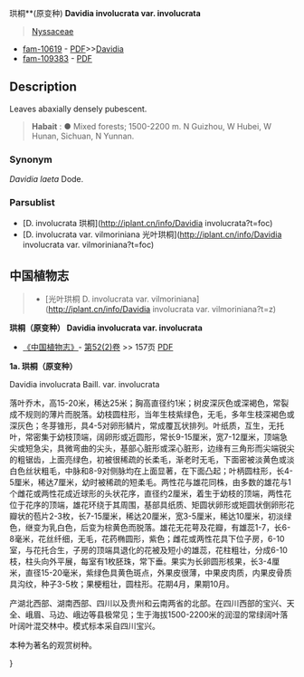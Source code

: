 珙桐**(原变种) **Davidia involucrata var. involucrata**

> [Nyssaceae](http://iplant.cn/info/Nyssaceae?t=foc)
* [fam-10619](http://www.iplant.cn/foc/fam/10619) - [PDF](http://www.iplant.cn/foc/pdf/Nyssaceae.pdf)>>[Davidia](http://iplant.cn/info/Davidia?t=foc)
* [fam-109383](http://www.iplant.cn/foc/fam/109383) - [PDF](http://www.iplant.cn/foc/pdf/Davidia.pdf)

## Description

Leaves abaxially densely pubescent.


> **Habait** : 
>● Mixed forests; 1500-2200 m. N Guizhou, W Hubei, W Hunan, Sichuan, N Yunnan.

### Synonym
*Davidia laeta* Dode.

### Parsublist

* [D.  involucrata  珙桐](http://iplant.cn/info/Davidia involucrata?t=foc)
* [D.  involucrata var. vilmoriniana  光叶珙桐](http://iplant.cn/info/Davidia involucrata var. vilmoriniana?t=foc)

## 中国植物志

> * [光叶珙桐  D.  involucrata var. vilmoriniana](http://iplant.cn/info/Davidia involucrata var. vilmoriniana?t=z)


**珙桐（原变种） Davidia involucrata var. involucrata**

* [《中国植物志》](http://www.iplant.cn/frps)- [第52(2)卷](http://www.iplant.cn/frps/vol/52(2)) >> 157页 [PDF](http://www.iplant.cn/frps/pdf/52(2)/157a.PDF)

**1a. 珙桐（原变种）**

Davidia involucrata Baill. var. involucrata

落叶乔木，高15-20米，稀达25米；胸高直径约1米；树皮深灰色或深褐色，常裂成不规则的薄片而脱落。幼枝圆柱形，当年生枝紫绿色，无毛，多年生枝深褐色或深灰色；冬芽锥形，具4-5对卵形鳞片，常成覆瓦状排列。叶纸质，互生，无托叶，常密集于幼枝顶端，阔卵形或近圆形，常长9-15厘米，宽7-12厘米，顶端急尖或短急尖，具微弯曲的尖头，基部心脏形或深心脏形，边缘有三角形而尖端锐尖的粗锯齿，上面亮绿色，初被很稀疏的长柔毛，渐老时无毛，下面密被淡黄色或淡白色丝状粗毛，中脉和8-9对侧脉均在上面显著，在下面凸起；叶柄圆柱形，长4-5厘米，稀达7厘米，幼时被稀疏的短柔毛。两性花与雄花同株，由多数的雄花与1个雌花或两性花成近球形的头状花序，直径约2厘米，着生于幼枝的顶端，两性花位于花序的顶端，雄花环绕于其周围，基部具纸质、矩圆状卵形或矩圆状倒卵形花瓣状的苞片2-3枚，长7-15厘米，稀达20厘米，宽3-5厘米，稀达10厘米，初淡绿色，继变为乳白色，后变为棕黄色而脱落。雄花无花萼及花瓣，有雄蕊1-7，长6-8毫米，花丝纤细，无毛，花药椭圆形，紫色；雌花或两性花具下位子房，6-10室，与花托合生，子房的顶端具退化的花被及短小的雄蕊，花柱粗壮，分成6-10枝，柱头向外平展，每室有1枚胚珠，常下垂。果实为长卵圆形核果，长3-4厘米，直径15-20毫米，紫绿色具黄色斑点，外果皮很薄，中果皮肉质，内果皮骨质具沟纹，种子3-5枚；果梗粗壮，圆柱形。花期4月，果期10月。

产湖北西部、湖南西部、四川以及贵州和云南两省的北部。在四川西部的宝兴、天全、峨眉、马边、峨边等县极常见；生于海拔1500-2200米的润湿的常绿阔叶落叶阔叶混交林中。模式标本采自四川宝兴。

本种为著名的观赏树种。

}